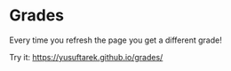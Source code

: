 # Grades
Every time you refresh the page you get a different grade!

Try it: https://yusuftarek.github.io/grades/

